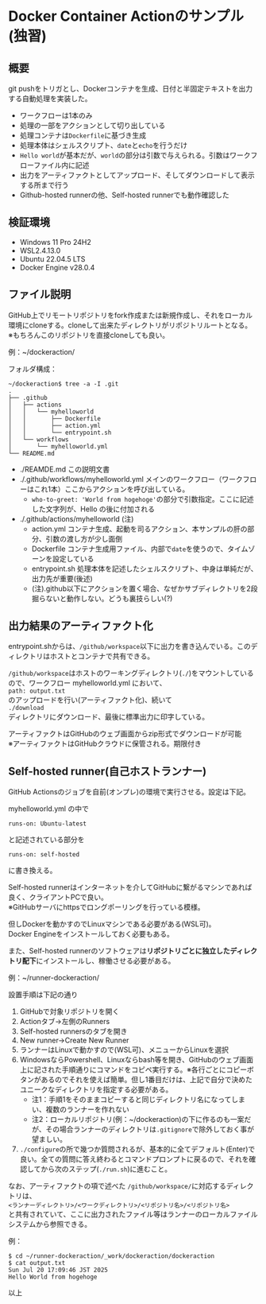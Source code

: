 # Docker Container Actionのサンプル(独習)
## 概要
git pushをトリガとし、Dockerコンテナを生成、日付と半固定テキストを出力する自動処理を実装した。
* ワークフローは1本のみ
* 処理の一部をアクションとして切り出している
* 処理コンテナは`Dockerfile`に基づき生成
* 処理本体はシェルスクリプト、`date`と`echo`を行うだけ
* `Hello world`が基本だが、`world`の部分は引数で与えられる。引数はワークフローファイル内に記述
* 出力をアーティファクトとしてアップロード、そしてダウンロードして表示する所まで行う
* Github-hosted runnerの他、Self-hosted runnerでも動作確認した

## 検証環境
* Windows 11 Pro 24H2
* WSL2.4.13.0
* Ubuntu 22.04.5 LTS
* Docker Engine v28.0.4

## ファイル説明
GitHub上でリモートリポジトリをfork作成または新規作成し、それをローカル環境にcloneする。cloneして出来たディレクトリがリポジトリルートとなる。  
※もちろんこのリポジトリを直接cloneしても良い。

例：~/dockeraction/

フォルダ構成：
```
~/dockeraction$ tree -a -I .git
.
├── .github
│   ├── actions
│   │   └── myhelloworld
│   │       ├── Dockerfile
│   │       ├── action.yml
│   │       └── entrypoint.sh
│   └── workflows
│       └── myhelloworld.yml
└── README.md
```

* ./REAMDE.md この説明文書
* ./.github/workflows/myhelloworld.yml メインのワークフロー（ワークフローはこれ1本）ここからアクションを呼び出している。
    * `who-to-greet: 'World from hogehoge'`の部分で引数指定。ここに記述した文字列が、Hello の後に付加される
* ./.github/actions/myhelloworld (注)
    * action.yml コンテナ生成、起動を司るアクション、本サンプルの肝の部分、引数の渡し方が少し面倒
    * Dockerfile コンテナ生成用ファイル、内部で`date`を使うので、タイムゾーンを設定している
    * entrypoint.sh 処理本体を記述したシェルスクリプト、中身は単純だが、出力先が重要(後述)
    * (注).github以下にアクションを置く場合、なぜかサブディレクトリを2段掘らないと動作しない。どうも裏技らしい(?)

## 出力結果のアーティファクト化
entrypoint.shからは、`/github/workspace`以下に出力を書き込んでいる。このディレクトリはホストとコンテナで共有できる。

`/github/workspace`はホストのワーキングディレクトリ(`./`)をマウントしているので、ワークフロー myhelloworld.yml において、  
`path: output.txt`  
のアップロードを行い(アーティファクト化)、続いて  
`./download`  
ディレクトリにダウンロード、最後に標準出力に印字している。

アーティファクトはGitHubのウェブ画面からzip形式でダウンロードが可能  
※アーティファクトはGitHubクラウドに保管される。期限付き

## Self-hosted runner(自己ホストランナー)
GitHub Actionsのジョブを自前(オンプレ)の環境で実行させる。設定は下記。

myhelloworld.yml の中で
```
runs-on: Ubuntu-latest
```
と記述されている部分を
```
runs-on: self-hosted
```
に書き換える。

Self-hosted runnerはインターネットを介してGitHubに繋がるマシンであれば良く、クライアントPCで良い。  
※GitHubサーバにhttpsでロングポーリングを行っている模様。

但しDockerを動かすのでLinuxマシンである必要がある(WSL可)。  
Docker Engineをインストールしておく必要もある。

また、Self-hosted runnerのソフトウェアは**リポジトリごとに独立したディレクトリ配下**にインストールし、稼働させる必要がある。

例：~/runner-dockeraction/

設置手順は下記の通り
1. GitHubで対象リポジトリを開く
2. Actionタブ→左側のRunners
3. Self-hosted runnersのタブを開き
4. New runner→Create New Runner
5. ランナーはLinuxで動かすので(WSL可)、メニューからLinuxを選択
6. WindowsならPowershell、Linuxならbash等を開き、GitHubのウェブ画面上に記された手順通りにコマンドをコピペ実行する。※各行ごとにコピーボタンがあるのでそれを使えば簡単。但し1番目だけは、上記で自分で決めたユニークなディレクトリを指定する必要がある。
    * 注1：手順1をそのままコピーすると同じディレクトリ名になってしまい、複数のランナーを作れない
    * 注2：ローカルリポジトリ(例：~/dockeraction)の下に作るのも一案だが、その場合ランナーのディレクトリは`.gitignore`で除外しておく事が望ましい。
7. `./configure`の所で幾つか質問されるが、基本的に全てデフォルト(Enter)で良い。全ての質問に答え終わるとコマンドプロンプトに戻るので、それを確認してから次のステップ(`./run.sh`)に進むこと。

なお、アーティファクトの項で述べた
`/github/workspace/`に対応するディレクトリは、  
`<ランナーディレクトリ>/<ワークディレクトリ>/<リポジトリ名>/<リポジトリ名>`  
と共有されていて、ここに出力されたファイル等はランナーのローカルファイルシステムから参照できる。

例：
```
$ cd ~/runner-dockeraction/_work/dockeraction/dockeraction
$ cat output.txt
Sun Jul 20 17:09:46 JST 2025
Hello World from hogehoge
```

以上